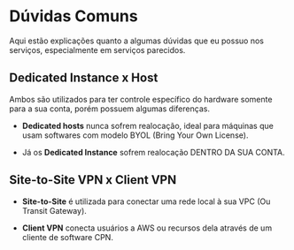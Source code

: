 # Dúvidas Comuns
Aqui estão explicações quanto a algumas dúvidas que eu possuo nos serviços, especialmente em serviços parecidos.

## Dedicated Instance x Host
Ambos são utilizados para ter controle específico do hardware somente para a sua conta, porém possuem algumas diferenças.

- **Dedicated hosts** nunca sofrem realocação, ideal para máquinas que usam softwares com modelo BYOL (Bring Your Own License).

- Já os **Dedicated Instance** sofrem realocação DENTRO DA SUA CONTA. 

## Site-to-Site VPN x Client VPN
- **Site-to-Site** é utilizada para conectar uma rede local à sua VPC (Ou Transit Gateway).

- **Client VPN** conecta usuários a AWS ou recursos dela através de um cliente de software CPN.